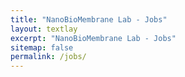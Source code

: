 ```yaml
---
title: "NanoBioMembrane Lab - Jobs"
layout: textlay
excerpt: "NanoBioMembrane Lab - Jobs"
sitemap: false
permalink: /jobs/
---
```

